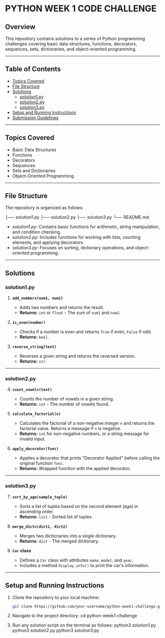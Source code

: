 # PYTHON WEEK 1 CODE CHALLENGE

## Overview

This repository contains solutions to a series of Python programming challenges covering basic data structures, functions, decorators, sequences, sets, dictionaries, and object-oriented programming.

---

## Table of Contents

- [Topics Covered](#topics-covered)
- [File Structure](#file-structure)
- [Solutions](#solutions)
  - [solution1.py](#solution1py)
  - [solution2.py](#solution2py)
  - [solution3.py](#solution3py)
- [Setup and Running Instructions](#setup-and-running-instructions)
- [Submission Guidelines](#submission-guidelines)

---

## Topics Covered

- Basic Data Structures
- Functions
- Decorators
- Sequences
- Sets and Dictionaries
- Object-Oriented Programming

---

## File Structure

The repository is organized as follows:

├── solution1.py ├── solution2.py ├── solution3.py └── README.md


- _solution1.py:_ Contains basic functions for arithmetic, string manipulation, and condition checking.
- _solution2.py:_ Includes functions for working with lists, counting elements, and applying decorators.
- _solution3.py:_ Focuses on sorting, dictionary operations, and object-oriented programming.

---

## Solutions

### solution1.py

1. **`add_numbers(num1, num2)`**
   - Adds two numbers and returns the result.
   - **Returns:** `int` or `float` - The sum of `num1` and `num2`.

2. **`is_even(number)`**
   - Checks if a number is even and returns `True` if even, `False` if odd.
   - **Returns:** `bool`.

3. **`reverse_string(text)`**
   - Reverses a given string and returns the reversed version.
   - **Returns:** `str`.

---

### solution2.py

4. **`count_vowels(text)`**
   - Counts the number of vowels in a given string.
   - **Returns:** `int` - The number of vowels found.

5. **`calculate_factorial(n)`**
   - Calculates the factorial of a non-negative integer `n` and returns the factorial value. Returns a message if `n` is negative.
   - **Returns:** `int` for non-negative numbers, or a string message for invalid input.

6. **`apply_decorator(func)`**
   - Applies a decorator that prints "Decorator Applied" before calling the original function `func`.
   - **Returns:** Wrapped function with the applied decorator.

---

### solution3.py

7. **`sort_by_age(sample_tuple)`**
   - Sorts a list of tuples based on the second element (age) in ascending order.
   - **Returns:** `list` - Sorted list of tuples.

8. **`merge_dicts(dict1, dict2)`**
   - Merges two dictionaries into a single dictionary.
   - **Returns:** `dict` - The merged dictionary.

9. **`Car` class**
   - Defines a `Car` class with attributes `make`, `model`, and `year`.
   - Includes a method `display_info()` to print the car's information.

---

## Setup and Running Instructions

1. Clone the repository to your local machine:
   ```bash
   git clone https://github.com/your-username/python-week1-challenge.git

2.  Navigate to the project directory:
     cd python-week1-challenge

3. Run any solution script on the terminal as follows:
     python3 solution1.py 
     python3 solution2.py 
     python3 solution3.py 
